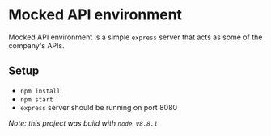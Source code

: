 # Mocked API environment

Mocked API environment is a simple `express` server that acts as some of the company's APIs.

## Setup

- `npm install`
- `npm start`
- `express` server should be running on port 8080

_Note: this project was build with `node v8.8.1`_

